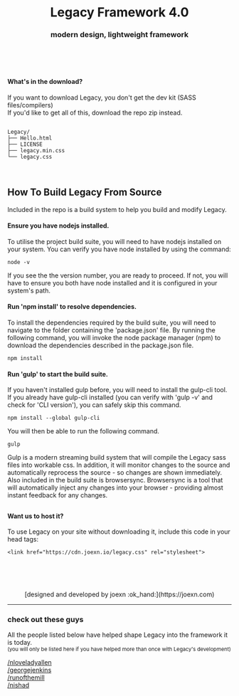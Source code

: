 <br><br>
<h1 align="center"> Legacy Framework 4.0 </h1>
<h3 align="center"> modern design, lightweight framework </h3>
<br><br>
<br />

#### What's in the download?

If you want to download Legacy, you don't get the dev kit (SASS files/compilers)
<br />
If you'd like to get all of this, download the repo zip instead.

```

Legacy/
├── Hello.html
├── LICENSE
├── legacy.min.css
└── legacy.css

```


<br>

## How To Build Legacy From Source

Included in the repo is a build system to help you build and modify Legacy. 

#### Ensure you have nodejs installed.
To utilise the project build suite, you will need to have nodejs installed on your system. You can verify you have node installed by using the command:

    node -v

If you see the the version number, you are ready to proceed. If not, you will have to ensure you both have node installed and it is configured in your system's path. 

#### Run 'npm install' to resolve dependencies.
To install the dependencies required by the build suite, you will need to navigate to the folder containing the 'package.json' file. By running the following command, you will invoke the node package manager (npm) to download the dependencies described in the package.json file. 

    npm install
    

#### Run 'gulp' to start the build suite.
If you haven't installed gulp before, you will need to install the gulp-cli tool. If you already have gulp-cli installed (you can verify with 'gulp -v' and check for 'CLI version'), you can safely skip this command.

    npm install --global gulp-cli
    
You will then be able to run the following command. 

    gulp
    
Gulp is a modern streaming build system that will compile the Legacy sass files into workable css. In addition, it will monitor changes to the source and automatically reprocess the source - so changes are shown immediately. Also included in the build suite is browsersync. Browsersync is a tool that will automatically inject any changes into your browser - providing almost instant feedback for any changes.  

##

#### Want us to host it?
To use Legacy on your site without downloading it, include this code in your head tags:

```
<link href="https://cdn.joexn.io/legacy.css" rel="stylesheet">
```

<br /><br /><br />

<center>[designed and developed by joexn :ok_hand:](https://joexn.com)</center>

<hr>

  <h3>check out these guys</h3>
    <p>All the people listed below have helped shape Legacy into the framework it is today.<br />
    <small>(you will only be listed here if you have helped more than once with Legacy's development)</small>
    </p>
    <a href="https://github.com/nloveladyallen">/nloveladyallen</a><br>
    <a href="https://github.com/georgejenkins">/georgejenkins</a><br>
    <a href="https://github.com/runofthemill">/runofthemill</a><br>
    <a href="https://github.com/nishad">/nishad</a><br>
